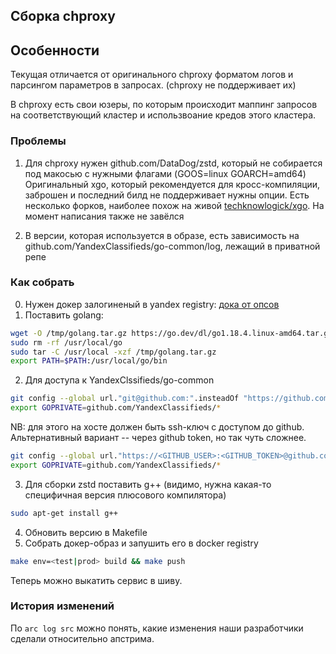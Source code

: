 ## Сборка chproxy

## Особенности

Текущая отличается от оригинального chproxy форматом логов и парсингом параметров в запросах. (chproxy не поддерживает их)

В chproxy есть свои юзеры, по которым происходит маппинг запросов на соответствующий кластер и использвоание кредов этого кластера.

### Проблемы
1. Для chproxy нужен github.com/DataDog/zstd, который не собирается под макосью с нужными флагами (GOOS=linux GOARCH=amd64)
Оригинальный xgo, который рекомендуется для кросс-компиляции, заброшен и последний билд не поддерживает нужны опции.
Есть несколько форков, наиболее похож на живой [techknowlogick/xgo](https://github.com/techknowlogick/xgo). На момент написания также не завёлся

2. В версии, которая используется в образе, есть зависимость на github.com/YandexClassifieds/go-common/log, лежащий в приватной репe

### Как собрать
0. Нужен докер залогиненый в yandex registry: [дока от опсов](https://wiki.yandex-team.ru/docker-registry)
1. Поставить golang:
```bash
wget -O /tmp/golang.tar.gz https://go.dev/dl/go1.18.4.linux-amd64.tar.gz
sudo rm -rf /usr/local/go
sudo tar -C /usr/local -xzf /tmp/golang.tar.gz
export PATH=$PATH:/usr/local/go/bin
```
2. Для доступа к YandexClssifieds/go-common
```bash
git config --global url."git@github.com:".insteadOf "https://github.com/"
export GOPRIVATE=github.com/YandexClassifieds/*
```
NB: для этого на хосте должен быть ssh-ключ с доступом до github.
Альтернативный вариант -- через github token, но так чуть сложнее.
```bash
git config --global url."https://<GITHUB_USER>:<GITHUB_TOKEN>@github.com".insteadOf "https://github.com"
export GOPRIVATE=github.com/YandexClassifieds/*
```
3. Для сборки zstd поставить g++ (видимо, нужна какая-то специфичная версия плюсового компилятора)
```bash
sudo apt-get install g++
```
4. Обновить версию в Makefile
5. Собрать докер-образ и запушить его в docker registry
```bash
make env=<test|prod> build && make push
```

Теперь можно выкатить сервис в шиву.

### История изменений

По `arc log src` можно понять, какие изменения наши разработчики сделали относительно апстрима.
